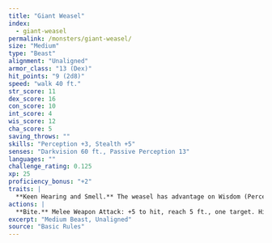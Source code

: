 ```yaml
---
title: "Giant Weasel"
index:
  - giant-weasel
permalink: /monsters/giant-weasel/
size: "Medium"
type: "Beast"
alignment: "Unaligned"
armor_class: "13 (Dex)"
hit_points: "9 (2d8)"
speed: "walk 40 ft."
str_score: 11
dex_score: 16
con_score: 10
int_score: 4
wis_score: 12
cha_score: 5
saving_throws: ""
skills: "Perception +3, Stealth +5"
senses: "Darkvision 60 ft., Passive Perception 13"
languages: ""
challenge_rating: 0.125
xp: 25
proficiency_bonus: "+2"
traits: |
  **Keen Hearing and Smell.** The weasel has advantage on Wisdom (Perception) checks that rely on hearing or smell.
actions: |
  **Bite.** Melee Weapon Attack: +5 to hit, reach 5 ft., one target. Hit: 5 (1d4 + 3) piercing damage.
excerpt: "Medium Beast, Unaligned"
source: "Basic Rules"
---
```

